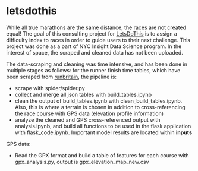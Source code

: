 # letsdothis
While all true marathons are the same distance, the races are not created equal! The goal of this consulting project for <a href="https://www.letsdothis.com/">LetsDoThis</a> is to assign a difficulty index to races in order to guide users to their next challenge. This project was done as a part of NYC Insight Data Science program. In the interest of space, the scraped and cleaned data has not been uploaded.

The data-scraping and cleaning was time intensive, and has been done in multiple stages as follows: for the runner finish time tables, which have been scraped from <a href="https://www.runbritainrankings.com//">runbritain</a>, the pipeline is:
* scrape with spider/spider.py
* collect and merge all json tables with build_tables.ipynb
* clean the output of build_tables.ipynb with clean_build_tables.ipynb. Also, this is where a terrain is chosen in addition to cross-referencing the race course with GPS data (elevation profile information)
* analyze the cleaned and GPS cross-referenced output with analysis.ipynb, and build all functions to be used in the flask application with flask_code.ipynb. Important model results are located within **inputs**

GPS data:
* Read the GPX format and build a table of features for each course with gpx_analysis.py, output is gpx_elevation_map_new.csv
